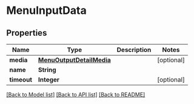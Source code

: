 # MenuInputData

## Properties
Name | Type | Description | Notes
------------ | ------------- | ------------- | -------------
**media** | [**MenuOutputDetailMedia**](MenuOutputDetailMedia.md) |  | [optional] 
**name** | **String** |  | 
**timeout** | **Integer** |  | [optional] 

[[Back to Model list]](../README.md#documentation-for-models) [[Back to API list]](../README.md#documentation-for-api-endpoints) [[Back to README]](../README.md)


